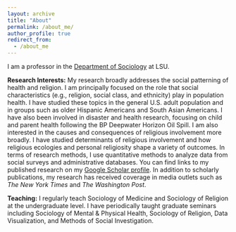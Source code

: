 ```yaml
---
layout: archive
title: "About"
permalink: /about_me/
author_profile: true
redirect_from:
  - /about_me
---
```


I am a professor in the [Department of Sociology](https://lsu.edu/hss/sociology/) at LSU. 

**Research Interests:**
My research broadly addresses the social patterning of health and religion. I am principally focused on the role that social 		characteristics (e.g., religion, social class, and ethnicity) play in population health. I have studied these topics in the general U.S. adult population and in groups such as older Hispanic Americans and South Asian Americans. I have also been involved in disaster and health research, focusing on child and parent health following the BP Deepwater Horizon Oil Spill. I am also interested in the causes and consequences of religious involvement more broadly. I have studied determinants of religious involvement and how religious ecologies and personal religiosity shape a variety of outcomes. In terms of research methods, I use quantitative methods to analyze data from social surveys and administrative databases. You can find links to my published research on my [Google Scholar profile](https://scholar.google.com/citations?user=O_uxIIcAAAAJ&hl=en). In addition to scholarly publications, my research has received coverage in media outlets such as _The New York Times_ and _The Washington Post_. 

**Teaching:** I regularly teach Sociology of Medicine and Sociology of Religion at the undergraduate level. I have periodically taught graduate seminars including Sociology of Mental & Physical Health, Sociology of Religion, Data Visualization, and Methods of Social Investigation.
